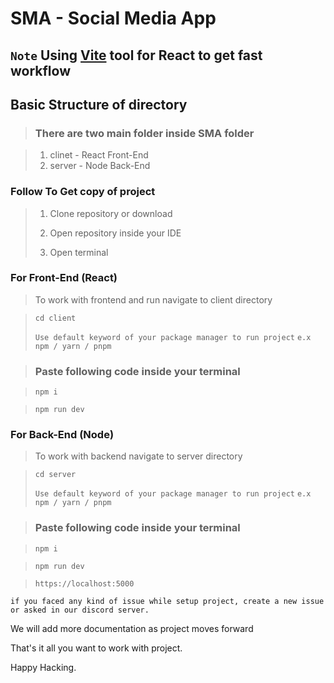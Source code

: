 # SMA - Social Media App

## ```Note``` Using <a href="https://vitejs.dev/">Vite</a> tool for React to get fast workflow

## Basic Structure of directory

> ### There are two main folder inside **SMA** folder

> 1. clinet - React Front-End
> 2. server - Node Back-End

### Follow To Get copy of project

> 1. Clone repository or download
>
> 2. Open repository inside your IDE
>
> 3. Open terminal

### For Front-End (React)
> To work with frontend and run navigate to client directory

> ``` 
> cd client
> ```
> `Use default keyword of your package manager to run project` `e.x npm / yarn / pnpm`

> ### Paste following code inside your terminal

> ``` 
> npm i 
> ```

> ```
> npm run dev
> ```

### For Back-End (Node)
> To work with backend navigate to server directory

> ``` 
> cd server
> ```
> `Use default keyword of your package manager to run project` `e.x npm / yarn / pnpm`

> ### Paste following code inside your terminal

> ``` 
> npm i 
> ```

> ```
> npm run dev
> ```

> ```
> https://localhost:5000
> ```

`if you faced any kind of issue while setup project, create a new issue or asked in our discord server.`

We will add more documentation as project moves forward

That's it all you want to work with project.

Happy Hacking.
